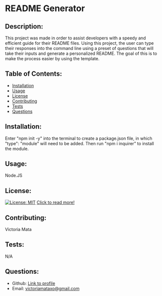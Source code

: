 
  # README Generator
   ## Description:
   This project was made in order to assist developers with a speedy and efficient guide for their README files. Using this project, the user can type their responses into the command line using a preset of questions that will take their inputs and generate a personalized README. The goal of this is to make the process easier by using the template.
   ## Table of Contents:
   * [Installation](#installation)
   * [Usage](#usage)
   * [License](#license)
   * [Contributing](#contributing)
   * [Tests](#tests)
   * [Questions](#questions)
   ## Installation:
   Enter "npm init -y" into the terminal to create a package.json file, in which "type": "module" will need to be added. Then run "npm i inquirer" to install the module.
   ## Usage:
   Node.JS
   ## License: 
   [![License: MIT](https://img.shields.io/badge/License-MIT-yellow.svg)](https://opensource.org/licenses/MIT)
   [Click to read more!](https://opensource.org/licenses/MIT)
   ## Contributing:
   Victoria Mata
   ## Tests:
   N/A
   ## Questions:
   * Github: [Link to profile](https://github.com/victoriamata)
   * Email: victoriamataxo@gmail.com